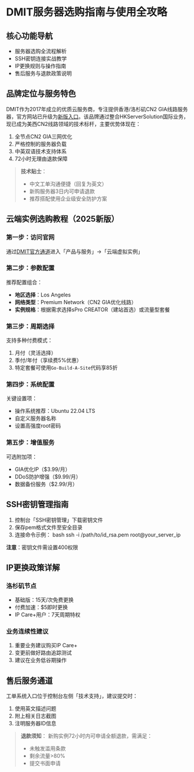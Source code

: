 # DMIT服务器选购指南与使用全攻略

## 核心功能导航
- 服务器选购全流程解析
- SSH密钥连接实战教学
- IP更换规则与操作指南
- 售后服务与退款政策说明

## 品牌定位与服务特色
DMIT作为2017年成立的优质云服务商，专注提供香港/洛杉矶CN2 GIA线路服务器，官方网站已升级为[新版入口](https://bit.ly/dmit_coupon)。该品牌通过整合HKServerSolution国际业务，现已成为美西CN2线路领域的技术标杆，主要优势体现在：
1. 全节点CN2 GIA三网优化
2. 严格控制的服务器负载
3. 中英双语技术支持体系
4. 72小时无理由退款保障

> **技术贴士**：
> - 中文工单沟通便捷（回复为英文）
> - 新购服务器3日内可申请退款
> - 推荐搭配使用企业级安全防护方案

## 云端实例选购教程（2025新版）

### 第一步：访问官网
通过[DMIT官方通道](https://bit.ly/dmit_coupon)进入「产品与服务」→「云端虚拟实例」

### 第二步：参数配置
推荐配置组合：
- **地区选择**：Los Angeles
- **网络类型**：Premium Network（CN2 GIA优化线路）
- **实例规格**：根据需求选择sPro CREATOR（建站首选）或流量型套餐

### 第三步：周期选择
支持多种付费模式：
1. 月付（灵活选择）
2. 季付/年付（享续费5%优惠）
3. 特定套餐可使用`Go-Build-A-Site`代码享85折

### 第四步：系统配置
关键设置项：
- 操作系统推荐：Ubuntu 22.04 LTS
- 自定义服务器名称
- 设置高强度root密码

### 第五步：增值服务
可选附加项：
- GIA优化IP（$3.99/月）
- DDoS防护增强（$9.99/月）
- 数据备份服务（$2.99/月）

## SSH密钥管理指南
1. 控制台「SSH密钥管理」下载密钥文件
2. 保存pem格式文件至安全目录
3. 连接命令示例：
bash
ssh -i /path/to/id_rsa.pem root@your_server_ip

**注意**：密钥文件需设置400权限

## IP更换政策详解
### 洛杉矶节点
- 基础版：15天/次免费更换
- 付费加速：$5即时更换
- IP Care+用户：7天周期特权

### 业务连续性建议
1. 重要业务建议购买IP Care+
2. 变更前做好路由追踪测试
3. 建议在业务低谷期操作

## 售后服务通道
工单系统入口位于控制台左侧「技术支持」，建议提交时：
1. 使用英文描述问题
2. 附上相关日志截图
3. 注明服务器ID信息

> **退款须知**：
> 新购实例72小时内可申请全额退款，需满足：
> - 未触发滥用条款
> - 剩余流量>80%
> - 提交书面申请